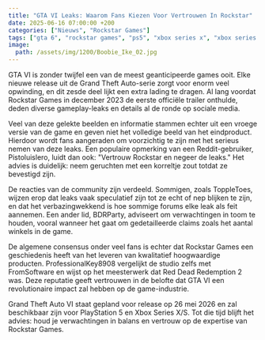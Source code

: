 ```yaml
---
title: "GTA VI Leaks: Waarom Fans Kiezen Voor Vertrouwen In Rockstar"
date: 2025-06-16 07:00:00 +200
categories: ["Nieuws", "Rockstar Games"]
tags: ["gta 6", "rockstar games", "ps5", "xbox series x", "xbox series s"]
image:
  path: /assets/img/1200/Boobie_Ike_02.jpg
---
```


GTA VI is zonder twijfel een van de meest geanticipeerde games ooit. Elke nieuwe release uit de Grand Theft Auto-serie zorgt voor enorm veel opwinding, en dit zesde deel lijkt een extra lading te dragen. Al lang voordat Rockstar Games in december 2023 de eerste officiële trailer onthulde, deden diverse gameplay-leaks en details al de ronde op sociale media.

Veel van deze gelekte beelden en informatie stammen echter uit een vroege versie van de game en geven niet het volledige beeld van het eindproduct. Hierdoor wordt fans aangeraden om voorzichtig te zijn met het serieus nemen van deze leaks. Een populaire opmerking van een Reddit-gebruiker, Pistoluislero, luidt dan ook: "Vertrouw Rockstar en negeer de leaks." Het advies is duidelijk: neem geruchten met een korreltje zout totdat ze bevestigd zijn.

De reacties van de community zijn verdeeld. Sommigen, zoals ToppleToes, wijzen erop dat leaks vaak speculatief zijn tot ze echt of nep blijken te zijn, en dat het verbazingwekkend is hoe sommige forums elke leak als feit aannemen. Een ander lid, BDRParty, adviseert om verwachtingen in toom te houden, vooral wanneer het gaat om gedetailleerde claims zoals het aantal winkels in de game.

De algemene consensus onder veel fans is echter dat Rockstar Games een geschiedenis heeft van het leveren van kwalitatief hoogwaardige producten. ProfessionalKey8908 vergelijkt de studio zelfs met FromSoftware en wijst op het meesterwerk dat Red Dead Redemption 2 was. Deze reputatie geeft vertrouwen in de belofte dat GTA VI een revolutionaire impact zal hebben op de game-industrie.

Grand Theft Auto VI staat gepland voor release op 26 mei 2026 en zal beschikbaar zijn voor PlayStation 5 en Xbox Series X/S. Tot die tijd blijft het advies: houd je verwachtingen in balans en vertrouw op de expertise van Rockstar Games.